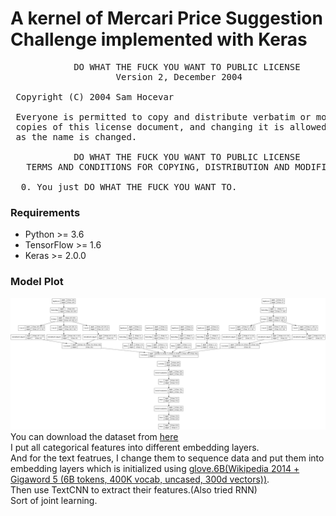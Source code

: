 # A kernel of Mercari Price Suggestion Challenge implemented with Keras
<pre>
            DO WHAT THE FUCK YOU WANT TO PUBLIC LICENSE
                    Version 2, December 2004

 Copyright (C) 2004 Sam Hocevar <sam@hocevar.net>

 Everyone is permitted to copy and distribute verbatim or modified
 copies of this license document, and changing it is allowed as long
 as the name is changed.

            DO WHAT THE FUCK YOU WANT TO PUBLIC LICENSE
   TERMS AND CONDITIONS FOR COPYING, DISTRIBUTION AND MODIFICATION

  0. You just DO WHAT THE FUCK YOU WANT TO.
</pre>

### Requirements
* Python >= 3.6
* TensorFlow >= 1.6
* Keras >= 2.0.0

### Model Plot
![Model Plot](https://github.com/kaitolucifer/mercari-price-suggestion-challenge-keras/blob/master/model.png)
You can download the dataset from [here](https://www.kaggle.com/c/mercari-price-suggestion-challenge)</br>
I put all categorical features into different embedding layers.</br>
And for the text featrues, I change them to sequence data and put them into embedding layers which is initialized using [glove.6B(Wikipedia 2014 + Gigaword 5 (6B tokens, 400K vocab, uncased, 300d vectors))](http://nlp.stanford.edu/data/wordvecs/glove.6B.zip).</br>
Then use TextCNN to extract their features.(Also tried RNN)</br>
Sort of joint learning.</br>
